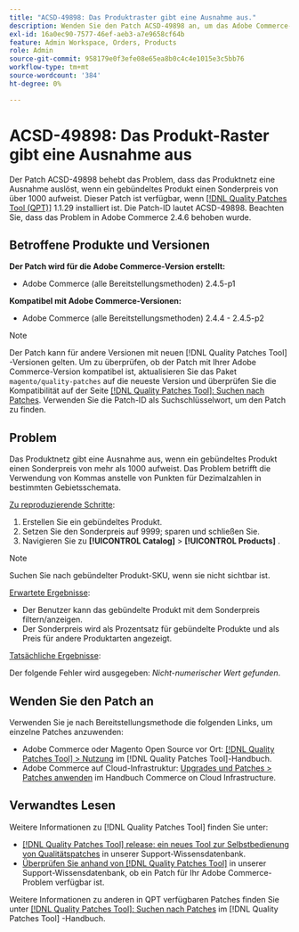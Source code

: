 ```yaml
---
title: "ACSD-49898: Das Produktraster gibt eine Ausnahme aus."
description: Wenden Sie den Patch ACSD-49898 an, um das Adobe Commerce-Problem zu beheben, bei dem das Produktnetz eine Ausnahme auslöst, wenn ein gebündeltes Produkt einen Sonderpreis von mehr als 1000 aufweist.
exl-id: 16a0ec90-7577-46ef-aeb3-a7e9658cf64b
feature: Admin Workspace, Orders, Products
role: Admin
source-git-commit: 958179e0f3efe08e65ea8b0c4c4e1015e3c5bb76
workflow-type: tm+mt
source-wordcount: '384'
ht-degree: 0%

---
```


# ACSD-49898: Das Produkt-Raster gibt eine Ausnahme aus

Der Patch ACSD-49898 behebt das Problem, dass das Produktnetz eine Ausnahme auslöst, wenn ein gebündeltes Produkt einen Sonderpreis von über 1000 aufweist. Dieser Patch ist verfügbar, wenn [[!DNL Quality Patches Tool (QPT)]](/help/announcements/adobe-commerce-announcements/magento-quality-patches-released-new-tool-to-self-serve-quality-patches.md) 1.1.29 installiert ist. Die Patch-ID lautet ACSD-49898. Beachten Sie, dass das Problem in Adobe Commerce 2.4.6 behoben wurde.

## Betroffene Produkte und Versionen

**Der Patch wird für die Adobe Commerce-Version erstellt:**

* Adobe Commerce (alle Bereitstellungsmethoden) 2.4.5-p1

**Kompatibel mit Adobe Commerce-Versionen:**

* Adobe Commerce (alle Bereitstellungsmethoden) 2.4.4 - 2.4.5-p2

>[!NOTE]
>
>Der Patch kann für andere Versionen mit neuen [!DNL Quality Patches Tool] -Versionen gelten. Um zu überprüfen, ob der Patch mit Ihrer Adobe Commerce-Version kompatibel ist, aktualisieren Sie das Paket `magento/quality-patches` auf die neueste Version und überprüfen Sie die Kompatibilität auf der Seite [[!DNL Quality Patches Tool]: Suchen nach Patches](https://experienceleague.adobe.com/tools/commerce-quality-patches/index.html). Verwenden Sie die Patch-ID als Suchschlüsselwort, um den Patch zu finden.

## Problem

Das Produktnetz gibt eine Ausnahme aus, wenn ein gebündeltes Produkt einen Sonderpreis von mehr als 1000 aufweist. Das Problem betrifft die Verwendung von Kommas anstelle von Punkten für Dezimalzahlen in bestimmten Gebietsschemata.

<u>Zu reproduzierende Schritte</u>:

1. Erstellen Sie ein gebündeltes Produkt.
1. Setzen Sie den Sonderpreis auf 9999; sparen und schließen Sie.
1. Navigieren Sie zu **[!UICONTROL Catalog]** > **[!UICONTROL Products]** .

>[!NOTE]
>
>Suchen Sie nach gebündelter Produkt-SKU, wenn sie nicht sichtbar ist.

<u>Erwartete Ergebnisse</u>:

* Der Benutzer kann das gebündelte Produkt mit dem Sonderpreis filtern/anzeigen.
* Der Sonderpreis wird als Prozentsatz für gebündelte Produkte und als Preis für andere Produktarten angezeigt.

<u>Tatsächliche Ergebnisse</u>:

Der folgende Fehler wird ausgegeben: *Nicht-numerischer Wert gefunden*.

## Wenden Sie den Patch an

Verwenden Sie je nach Bereitstellungsmethode die folgenden Links, um einzelne Patches anzuwenden:

* Adobe Commerce oder Magento Open Source vor Ort: [[!DNL Quality Patches Tool] > Nutzung](https://experienceleague.adobe.com/docs/commerce-operations/tools/quality-patches-tool/usage.html) im [!DNL Quality Patches Tool]-Handbuch.
* Adobe Commerce auf Cloud-Infrastruktur: [Upgrades und Patches > Patches anwenden](https://experienceleague.adobe.com/docs/commerce-cloud-service/user-guide/develop/upgrade/apply-patches.html) im Handbuch Commerce on Cloud Infrastructure.

## Verwandtes Lesen

Weitere Informationen zu [!DNL Quality Patches Tool] finden Sie unter:

* [[!DNL Quality Patches Tool] release: ein neues Tool zur Selbstbedienung von Qualitätspatches](/help/announcements/adobe-commerce-announcements/magento-quality-patches-released-new-tool-to-self-serve-quality-patches.md) in unserer Support-Wissensdatenbank.
* [Überprüfen Sie anhand von  [!DNL Quality Patches Tool]](/help/support-tools/patches-available-in-qpt-tool/check-patch-for-magento-issue-with-magento-quality-patches.md) in unserer Support-Wissensdatenbank, ob ein Patch für Ihr Adobe Commerce-Problem verfügbar ist.

Weitere Informationen zu anderen in QPT verfügbaren Patches finden Sie unter [[!DNL Quality Patches Tool]: Suchen nach Patches](https://experienceleague.adobe.com/tools/commerce-quality-patches/index.html) im [!DNL Quality Patches Tool] -Handbuch.

